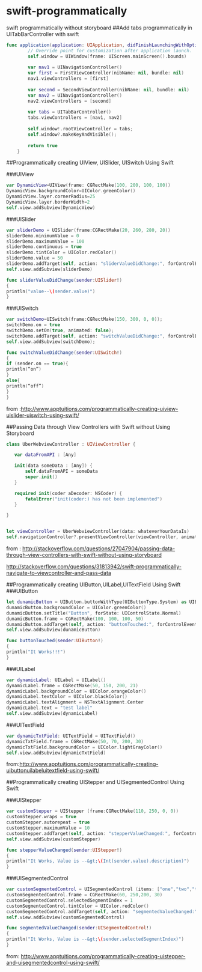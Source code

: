 # swift-programmatically
swift programmatically without storyboard
##Add tabs programmatically in UITabBarController with swift
```swift
func application(application: UIApplication, didFinishLaunchingWithOptions launchOptions: NSDictionary?) -> Bool {
        // Override point for customization after application launch.
        self.window = UIWindow(frame: UIScreen.mainScreen().bounds)
        
        var nav1 = UINavigationController()
        var first = FirstViewController(nibName: nil, bundle: nil)
        nav1.viewControllers = [first]
        
        var second = SecondViewController(nibName: nil, bundle: nil)
        var nav2 = UINavigationController()
        nav2.viewControllers = [second]
        
        var tabs = UITabBarController()
        tabs.viewControllers = [nav1, nav2]
        
        self.window!.rootViewController = tabs;
        self.window?.makeKeyAndVisible();
        
        return true
    }
```
##Programmatically creating UIView, UISlider, UISwitch Using Swift

###UIView
```swift
var DynamicView=UIView(frame: CGRectMake(100, 200, 100, 100))
DynamicView.backgroundColor=UIColor.greenColor()
DynamicView.layer.cornerRadius=25
DynamicView.layer.borderWidth=2
self.view.addSubview(DynamicView)
```
###UISlider
```swift
var sliderDemo = UISlider(frame:CGRectMake(20, 260, 280, 20))
sliderDemo.minimumValue = 0
sliderDemo.maximumValue = 100
sliderDemo.continuous = true
sliderDemo.tintColor = UIColor.redColor()
sliderDemo.value = 50
sliderDemo.addTarget(self, action: "sliderValueDidChange:", forControlEvents: .ValueChanged)
self.view.addSubview(sliderDemo)

func sliderValueDidChange(sender:UISlider!)
{
println("value--\(sender.value)")
}
```
###UISwitch
```swift
var switchDemo=UISwitch(frame:CGRectMake(150, 300, 0, 0));
switchDemo.on = true
switchDemo.setOn(true, animated: false);
switchDemo.addTarget(self, action: "switchValueDidChange:", forControlEvents: .ValueChanged);
self.view.addSubview(switchDemo);

func switchValueDidChange(sender:UISwitch!)
{
if (sender.on == true){
println(“on”)
}
else{
println(“off”)
}
}
```
from :http://www.apptuitions.com/programmatically-creating-uiview-uislider-uiswitch-using-swift/

##Passing Data through View Controllers with Swift without Using Storyboard
 
 ```swift
 class UberWebviewController : UIViewController {

    var dataFromAPI : [Any]

    init(data someData : [Any]) {
        self.dataFromAPI = someData
        super.init()
    }

    required init(coder aDecoder: NSCoder) {
        fatalError("init(coder:) has not been implemented")
    }

}


let viewController = UberWebviewController(data: whateverYourDataIs)
self.navigationController?.presentViewController(viewController, animated: true, completion: nil)

 ```
 from : http://stackoverflow.com/questions/27047904/passing-data-through-view-controllers-with-swift-without-using-storyboard
 
 http://stackoverflow.com/questions/31813942/swift-programmatically-navigate-to-viewcontroller-and-pass-data


##Programmatically creating UIButton,UILabel,UITextField Using Swift
###UIButton
```swift
let dunamicButton = UIButton.buttonWithType(UIButtonType.System) as UIButton
dunamicButton.backgroundColor = UIColor.greenColor()
dunamicButton.setTitle("Button", forState: UIControlState.Normal)
dunamicButton.frame = CGRectMake(100, 100, 100, 50)
dunamicButton.addTarget(self, action: "buttonTouched:", forControlEvents: UIControlEvents.TouchUpInside)
self.view.addSubview(dunamicButton)

func buttonTouched(sender:UIButton!)
{
println("It Works!!!")
}
```
###UILabel

```swift
var dynamicLabel: UILabel = UILabel()
dynamicLabel.frame = CGRectMake(50, 150, 200, 21)
dynamicLabel.backgroundColor = UIColor.orangeColor()
dynamicLabel.textColor = UIColor.blackColor()
dynamicLabel.textAlignment = NSTextAlignment.Center
dynamicLabel.text = "test label"
self.view.addSubview(dynamicLabel)
```

###UITextField

```swift
var dynamicTxtField: UITextField = UITextField()
dynamicTxtField.frame = CGRectMake(50, 70, 200, 30)
dynamicTxtField.backgroundColor = UIColor.lightGrayColor()
self.view.addSubview(dynamicTxtField)
```
from:http://www.apptuitions.com/programmatically-creating-uibuttonuilabeluitextfield-using-swift/

##Programmatically creating UIStepper and UISegmentedControl Using Swift

###UIStepper
```swift
var customStepper = UIStepper (frame:CGRectMake(110, 250, 0, 0))
customStepper.wraps = true
customStepper.autorepeat = true
customStepper.maximumValue = 10
customStepper.addTarget(self, action: "stepperValueChanged:", forControlEvents: .ValueChanged)
self.view.addSubview(customStepper)

func stepperValueChanged(sender:UIStepper!)
{
println("It Works, Value is --&gt;\(Int(sender.value).description)")
}
```

###UISegmentedControl
```swift
var customSegmentedControl = UISegmentedControl (items: ["one","two","three"])
customSegmentedControl.frame = CGRectMake(60, 250,200, 30)
customSegmentedControl.selectedSegmentIndex = 1
customSegmentedControl.tintColor = UIColor.redColor()
customSegmentedControl.addTarget(self, action: "segmentedValueChanged:", forControlEvents: .ValueChanged)
self.view.addSubview(customSegmentedControl)

func segmentedValueChanged(sender:UISegmentedControl!)
{
println("It Works, Value is --&gt;\(sender.selectedSegmentIndex)")
}
```
from: http://www.apptuitions.com/programmatically-creating-uistepper-and-uisegmentedcontrol-using-swift/
